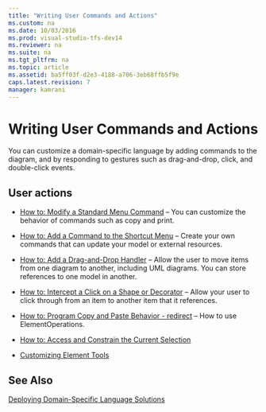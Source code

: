 ```yaml
---
title: "Writing User Commands and Actions"
ms.custom: na
ms.date: 10/03/2016
ms.prod: visual-studio-tfs-dev14
ms.reviewer: na
ms.suite: na
ms.tgt_pltfrm: na
ms.topic: article
ms.assetid: ba5ff03f-d2e3-4188-a706-3eb68ffb5f9e
caps.latest.revision: 7
manager: kamrani
---
```

# Writing User Commands and Actions
You can customize a domain-specific language by adding commands to the diagram, and by responding to gestures such as drag-and-drop, click, and double-click events.  
  
## User actions  
  
-   [How to: Modify a Standard Menu Command](../VS_IDE/How-to--Modify-a-Standard-Menu-Command-in-a-Domain-Specific-Language.md) – You can customize the behavior of commands such as copy and print.  
  
-   [How to: Add a Command to the Shortcut Menu](../VS_IDE/How-to--Add-a-Command-to-the-Shortcut-Menu.md) – Create your own commands that can update your model or external resources.  
  
-   [How to: Add a Drag-and-Drop Handler](../VS_IDE/How-to--Add-a-Drag-and-Drop-Handler.md) – Allow the user to move items from one diagram to another, including UML diagrams. You can store references to one model in another.  
  
-   [How to: Intercept a Click on a Shape or Decorator](../VS_IDE/How-to--Intercept-a-Click-on-a-Shape-or-Decorator.md) – Allow your user to click through from an item to another item that it references.  
  
-   [How to: Program Copy and Paste Behavior - redirect](../VS_not_in_toc/How-to--Program-Copy-and-Paste-Behavior---redirect.md) – How to use ElementOperations.  
  
-   [How to: Access and Constrain the Current Selection](../VS_IDE/How-to--Access-and-Constrain-the-Current-Selection.md)  
  
-   [Customizing Element Tools](../VS_IDE/Customizing-Element-Tools.md)  
  
## See Also  
 [Deploying Domain-Specific Language Solutions](../VS_IDE/Deploying-Domain-Specific-Language-Solutions.md)